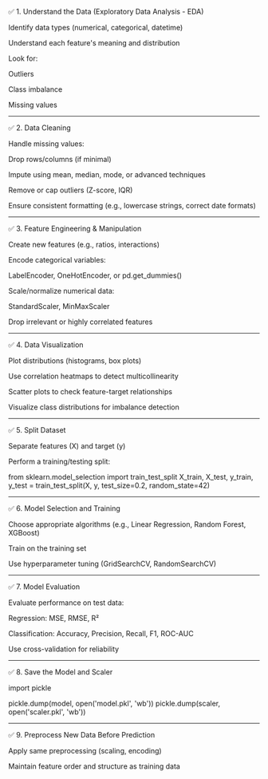 ✅ 1. Understand the Data (Exploratory Data Analysis - EDA)

Identify data types (numerical, categorical, datetime)

Understand each feature's meaning and distribution

Look for:

Outliers

Class imbalance

Missing values
************************************************************************

✅ 2. Data Cleaning

Handle missing values:

Drop rows/columns (if minimal)

Impute using mean, median, mode, or advanced techniques

Remove or cap outliers (Z-score, IQR)

Ensure consistent formatting (e.g., lowercase strings, correct date formats)
***************************************************************************************************

✅ 3. Feature Engineering & Manipulation

Create new features (e.g., ratios, interactions)

Encode categorical variables:

LabelEncoder, OneHotEncoder, or pd.get_dummies()

Scale/normalize numerical data:

StandardScaler, MinMaxScaler

Drop irrelevant or highly correlated features
*********************************************************************************
✅ 4. Data Visualization

Plot distributions (histograms, box plots)

Use correlation heatmaps to detect multicollinearity

Scatter plots to check feature-target relationships

Visualize class distributions for imbalance detection
**************************************************************************************************
✅ 5. Split Dataset

Separate features (X) and target (y)

Perform a training/testing split:

from sklearn.model_selection import train_test_split
X_train, X_test, y_train, y_test = train_test_split(X, y, test_size=0.2, random_state=42)
********************************************************************************************************
✅ 6. Model Selection and Training

Choose appropriate algorithms (e.g., Linear Regression, Random Forest, XGBoost)

Train on the training set

Use hyperparameter tuning (GridSearchCV, RandomSearchCV)
******************************************************************************************************
✅ 7. Model Evaluation

Evaluate performance on test data:

Regression: MSE, RMSE, R²

Classification: Accuracy, Precision, Recall, F1, ROC-AUC

Use cross-validation for reliability
***********************************************************************************************
✅ 8. Save the Model and Scaler

import pickle

pickle.dump(model, open('model.pkl', 'wb'))
pickle.dump(scaler, open('scaler.pkl', 'wb'))
***********************************************************************************************
✅ 9. Preprocess New Data Before Prediction

Apply same preprocessing (scaling, encoding)

Maintain feature order and structure as training data
